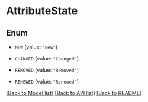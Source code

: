 # AttributeState

## Enum


* `NEW` (value: `"New"`)

* `CHANGED` (value: `"Changed"`)

* `REMOVED` (value: `"Removed"`)

* `RENEWED` (value: `"Renewed"`)


[[Back to Model list]](../README.md#documentation-for-models) [[Back to API list]](../README.md#documentation-for-api-endpoints) [[Back to README]](../README.md)



